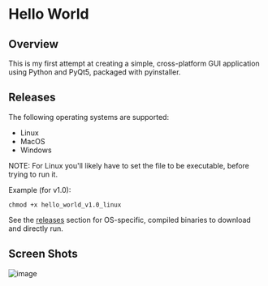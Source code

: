 # Hello World

## Overview

This is my first attempt at creating a simple, cross-platform GUI application using Python and PyQt5, packaged with pyinstaller. 

## Releases

The following operating systems are supported:

- Linux
- MacOS
- Windows

NOTE: For Linux you'll likely have to set the file to be executable, before trying to run it.

Example (for v1.0):

```
chmod +x hello_world_v1.0_linux
```

See the [releases](https://github.com/warelock2/hello_world/releases) section for OS-specific, compiled binaries to download and directly run.

## Screen Shots

![image](https://github.com/warelock2/hello_world/assets/110435815/6304accd-33a2-4ff7-a833-ddb831e14d72)
